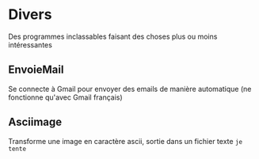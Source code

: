 # Divers
Des programmes inclassables faisant des choses plus ou moins intéressantes
## EnvoieMail
Se connecte à Gmail pour envoyer des emails de manière automatique (ne fonctionne qu'avec Gmail français)
## Asciimage
Transforme une image en caractère ascii, sortie dans un fichier texte
``je tente`` 
